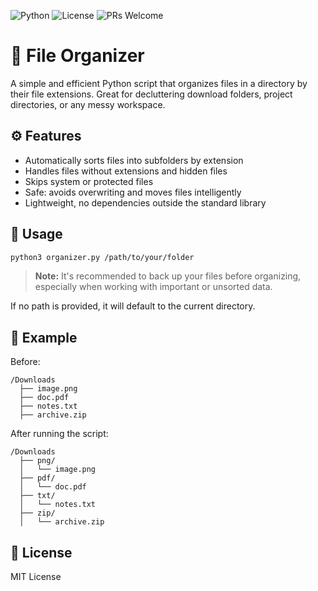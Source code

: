 ![Python](https://img.shields.io/badge/Python-3.10%2B-blue)
![License](https://img.shields.io/badge/License-MIT-green)
![PRs Welcome](https://img.shields.io/badge/PRs-welcome-brightgreen)

# 📁 File Organizer

A simple and efficient Python script that organizes files in a directory by their file extensions. Great for decluttering download folders, project directories, or any messy workspace.

## ⚙️ Features

- Automatically sorts files into subfolders by extension
- Handles files without extensions and hidden files
- Skips system or protected files
- Safe: avoids overwriting and moves files intelligently
- Lightweight, no dependencies outside the standard library

## 🚀 Usage

```bash
python3 organizer.py /path/to/your/folder
```

> **Note:** It's recommended to back up your files before organizing, especially when working with important or unsorted data.

If no path is provided, it will default to the current directory.

## 📂 Example

Before:

```
/Downloads
  ├── image.png
  ├── doc.pdf
  ├── notes.txt
  ├── archive.zip
```

After running the script:

```
/Downloads
  ├── png/
  │   └── image.png
  ├── pdf/
  │   └── doc.pdf
  ├── txt/
  │   └── notes.txt
  ├── zip/
  │   └── archive.zip
```

## 📄 License

MIT License
